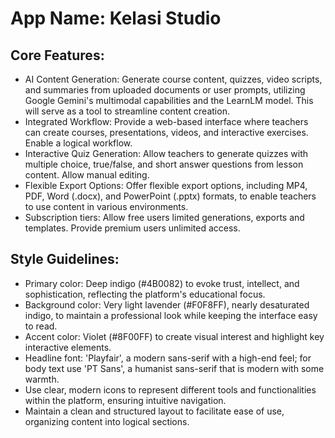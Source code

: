 # **App Name**: Kelasi Studio

## Core Features:

- AI Content Generation: Generate course content, quizzes, video scripts, and summaries from uploaded documents or user prompts, utilizing Google Gemini's multimodal capabilities and the LearnLM model. This will serve as a tool to streamline content creation.
- Integrated Workflow: Provide a web-based interface where teachers can create courses, presentations, videos, and interactive exercises. Enable a logical workflow.
- Interactive Quiz Generation: Allow teachers to generate quizzes with multiple choice, true/false, and short answer questions from lesson content. Allow manual editing.
- Flexible Export Options: Offer flexible export options, including MP4, PDF, Word (.docx), and PowerPoint (.pptx) formats, to enable teachers to use content in various environments.
- Subscription tiers: Allow free users limited generations, exports and templates. Provide premium users unlimited access.

## Style Guidelines:

- Primary color: Deep indigo (#4B0082) to evoke trust, intellect, and sophistication, reflecting the platform's educational focus.
- Background color: Very light lavender (#F0F8FF), nearly desaturated indigo, to maintain a professional look while keeping the interface easy to read.
- Accent color: Violet (#8F00FF) to create visual interest and highlight key interactive elements.
- Headline font: 'Playfair', a modern sans-serif with a high-end feel; for body text use 'PT Sans', a humanist sans-serif that is modern with some warmth.
- Use clear, modern icons to represent different tools and functionalities within the platform, ensuring intuitive navigation.
- Maintain a clean and structured layout to facilitate ease of use, organizing content into logical sections.